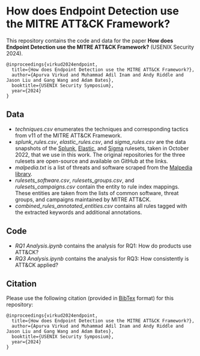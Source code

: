 # How does Endpoint Detection use the MITRE ATT&CK Framework?

This repository contains the code and data for the paper **How does Endpoint Detection use the MITRE ATT&CK Framework?** (USENIX Security 2024).

```
@inproceedings{virkud2024endpoint,
  title={How does Endpoint Detection use the MITRE ATT&CK Framework?},
  author={Apurva Virkud and Muhammad Adil Inam and Andy Riddle and Jason Liu and Gang Wang and Adam Bates},
  booktitle={USENIX Security Symposium},
  year={2024}
}
```

## Data
- *techniques.csv* enumerates the techniques and corresponding tactics from v11 of the MITRE ATT&CK Framework.
- *splunk_rules.csv*, *elastic_rules.csv*, and *sigma_rules.csv* are the data snapshots of the [Splunk](https://github.com/splunk/security_content/), [Elastic](https://github.com/elastic/detection-rules), and [Sigma](https://github.com/SigmaHQ/sigma) rulesets, taken in October 2022, that we use in this work. The original repositories for the three rulesets are open-source and available on GitHub at the links.
- *malpedia.txt* is a list of threats and software scraped from the [Malpedia library](https://malpedia.caad.fkie.fraunhofer.de/).
- *rulesets_software.csv*, *rulesets_groups.csv*, and *rulesets_campaigns.csv* contain the entity to rule index mappings. These entities are taken from the lists of common software, threat groups, and campaigns maintained by MITRE ATT&CK.
- *combined_rules_annotated_entities.csv* contains all rules tagged with the extracted keywords and additional annotations.

## Code
- *RQ1 Analysis.ipynb* contains the analysis for RQ1: How do products use ATT&CK?
- *RQ3 Analysis.ipynb* contains the analysis for RQ3: How consistently is ATT&CK applied?

## Citation

Please use the following citation (provided in [BibTex](www.bibtex.org/) format) for this repository:

```
@inproceedings{virkud2024endpoint,
  title={How does Endpoint Detection use the MITRE ATT&CK Framework?},
  author={Apurva Virkud and Muhammad Adil Inam and Andy Riddle and Jason Liu and Gang Wang and Adam Bates},
  booktitle={USENIX Security Symposium},
  year={2024}
}
```